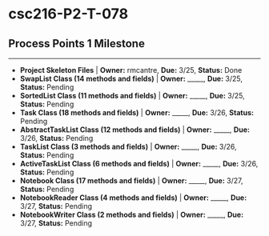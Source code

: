# csc216-P2-T-078

## Process Points 1 Milestone
---
- **Project Skeleton Files** | **Owner:** rmcantre, **Due:** 3/25, **Status:** Done
- **SwapList Class (14 methods and fields)** | **Owner:** _____, **Due:** 3/25, **Status:** Pending
- **SortedList Class (11 methods and fields)** | **Owner:** _____, **Due:** 3/25, **Status:** Pending
- **Task Class (18 methods and fields)** | **Owner:** _____, **Due:** 3/26, **Status:** Pending
- **AbstractTaskList Class (12 methods and fields)** | **Owner:** _____, **Due:** 3/26, **Status:** Pending
- **TaskList Class (3 methods and fields)** | **Owner:** _____, **Due:** 3/26, **Status:** Pending
- **ActiveTaskList Class (6 methods and fields)** | **Owner:** _____, **Due:** 3/26, **Status:** Pending
- **Notebook Class (17 methods and fields)** | **Owner:** _____, **Due:** 3/27, **Status:** Pending
- **NotebookReader Class (4 methods and fields)** | **Owner:** _____, **Due:** 3/27, **Status:** Pending
- **NotebookWriter Class (2 methods and fields)** | **Owner:** _____, **Due:** 3/27, **Status:** Pending
